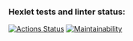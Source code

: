 ### Hexlet tests and linter status:

[![Actions Status](https://github.com/hidoshik/frontend-project-11/actions/workflows/hexlet-check.yml/badge.svg)](https://github.com/hidoshik/frontend-project-11/actions)
[![Maintainability](https://api.codeclimate.com/v1/badges/8cb169e6c5cbaf2c9864/maintainability)](https://codeclimate.com/github/hidoshik/frontend-project-11/maintainability)

